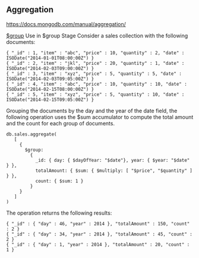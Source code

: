 ## Aggregation
https://docs.mongodb.com/manual/aggregation/



[$group](https://docs.mongodb.com/manual/reference/operator/aggregation/sum/index.html)
Use in $group Stage
Consider a sales collection with the following documents:
```
{ "_id" : 1, "item" : "abc", "price" : 10, "quantity" : 2, "date" : ISODate("2014-01-01T08:00:00Z") }
{ "_id" : 2, "item" : "jkl", "price" : 20, "quantity" : 1, "date" : ISODate("2014-02-03T09:00:00Z") }
{ "_id" : 3, "item" : "xyz", "price" : 5, "quantity" : 5, "date" : ISODate("2014-02-03T09:05:00Z") }
{ "_id" : 4, "item" : "abc", "price" : 10, "quantity" : 10, "date" : ISODate("2014-02-15T08:00:00Z") }
{ "_id" : 5, "item" : "xyz", "price" : 5, "quantity" : 10, "date" : ISODate("2014-02-15T09:05:00Z") }
```

Grouping the documents by the day and the year of the date field, the following operation uses the $sum accumulator to compute the total amount and the count for each group of documents.

```
db.sales.aggregate(
   [
     {
       $group:
         {
           _id: { day: { $dayOfYear: "$date"}, year: { $year: "$date" } },
           totalAmount: { $sum: { $multiply: [ "$price", "$quantity" ] } },
           count: { $sum: 1 }
         }
     }
   ]
)
```
The operation returns the following results:
```
{ "_id" : { "day" : 46, "year" : 2014 }, "totalAmount" : 150, "count" : 2 }
{ "_id" : { "day" : 34, "year" : 2014 }, "totalAmount" : 45, "count" : 2 }
{ "_id" : { "day" : 1, "year" : 2014 }, "totalAmount" : 20, "count" : 1 }
```